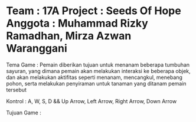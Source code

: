 Team  :  17A
Project  :  Seeds Of Hope
Anggota  :  Muhammad Rizky Ramadhan, Mirza Azwan Waranggani
===========================================================
Tema Game  :  Pemain diberikan tujuan untuk menanam beberapa
tumbuhan sayuran, yang dimana pemain akan melakukan interaksi
ke beberapa objek, dan akan melakukan aktifitas seperti menanam,
mencangkul, menebang pohon, serta melakukan penyiraman untuk
tanaman yang ditanam pemain tersebut

Kontrol  : A, W, S, D && Up Arrow, Left Arrow, Right Arrow, Down Arrow

Tujuan Game  :  
